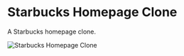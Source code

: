 # Starbucks Homepage Clone

A Starbucks homepage clone.

![Starbucks Homepage Clone](https://res.cloudinary.com/coffmanjrp-dev/image/upload/v1643231189/coffmanjrp.io/starbucks_homepage_8ee82ea42b.png)

